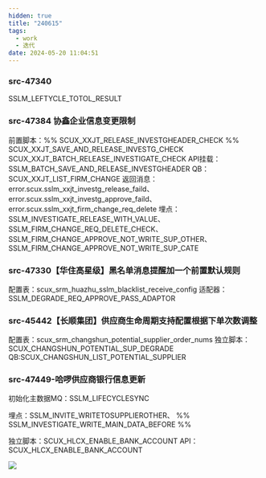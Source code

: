 ```yaml
---
hidden: true
title: "240615"
tags:
  - work
  - 迭代
date: 2024-05-20 11:04:51
---
```




### src-47340

SSLM_LEFTYCLE_TOTOL_RESULT


### src-47384 协鑫企业信息变更限制

前置脚本：%% SCUX_XXJT_RELEASE_INVESTGHEADER_CHECK %%
SCUX_XXJT_SAVE_AND_RELEASE_INVESTG_CHECK
SCUX_XXJT_BATCH_RELEASE_INVESTIGATE_CHECK
API挂载：SSLM_BATCH_SAVE_AND_RELEASE_INVESTGHEADER
QB：SCUX_XXJT_LIST_FIRM_CHANGE
返回消息：error.scux.sslm_xxjt_investg_release_faild、error.scux.sslm_xxjt_investg_approve_faild、
error.scux.sslm_xxjt_firm_change_req_delete
埋点：SSLM_INVESTIGATE_RELEASE_WITH_VALUE、SSLM_FIRM_CHANGE_REQ_DELETE_CHECK、
SSLM_FIRM_CHANGE_APPROVE_NOT_WRITE_SUP_OTHER、
SSLM_FIRM_CHANGE_APPROVE_NOT_WRITE_SUP_CATE


### src-47330【华住高星级】黑名单消息提醒加一个前置默认规则

配置表：scux_srm_huazhu_sslm_blacklist_receive_config
适配器：SSLM_DEGRADE_REQ_APPROVE_PASS_ADAPTOR


### src-45442【长顺集团】供应商生命周期支持配置根据下单次数调整

配置表：scux_srm_changshun_potential_supplier_order_nums
独立脚本：SCUX_CHANGSHUN_POTENTIAL_SUP_DEGRADE
QB:SCUX_CHANGSHUN_LIST_POTENTIAL_SUPPLIER

### src-47449-哈啰供应商银行信息更新

初始化主数据MQ：SSLM_LIFECYCLESYNC

埋点：SSLM_INVITE_WRITETOSUPPLIEROTHER、
%% SSLM_INVESTIGATE_WRITE_MAIN_DATA_BEFORE %%

独立脚本：SCUX_HLCX_ENABLE_BANK_ACCOUNT
API：SCUX_HLCX_ENABLE_BANK_ACCOUNT





![](https://s3.bmp.ovh/imgs/2024/05/24/91455d063fe61878.png)



### 


